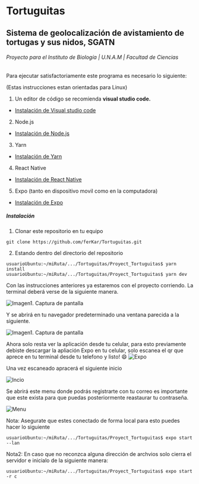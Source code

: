 # Tortuguitas
## Sistema de geolocalización de avistamiento de tortugas y sus nidos, **SGATN**
###### Proyecto para el Instituto de Biología | U.N.A.M | Facultad de Ciencias

Para ejecutar satisfactoriamente este programa es necesario lo siguiente:

(Estas instrucciones estan orientadas para Linux)

1. Un editor de código se recomienda **visual studio code.**
  - [Instalación de Visual studio code](https://code.visualstudio.com/docs/setup/linux)
2. Node.js
  - [Instalación de Node.js](https://nodejs.org/es/download/package-manager/)
3. Yarn 
  - [Instalación de Yarn](https://yarnpkg.com/getting-started/install)
4. React Native
  - [Instalación de React Native](https://reactnative.dev/docs/environment-setup)
5. Expo (tanto en dispositivo movil como en la computadora)
  - [Instalación de Expo](https://docs.expo.io/get-started/installation/)

##### Instalación

1. Clonar este repositorio en tu equipo
```
git clone https://github.com/ferKar/Tortuguitas.git
```
2. Estando dentro del directorio del repositorio
```
usuarioUbuntu:~/miRuta/.../Tortuguitas/Proyect_Tortuguitas$ yarn install
usuarioUbuntu:~/miRuta/.../Tortuguitas/Proyect_Tortuguitas$ yarn dev
```
Con las instrucciones anteriores ya estaremos con el proyecto corriendo.
La terminal deberá verse de la siguiente manera.

![Imagen1. Captura de pantalla](https://github.com/ferKar/Tortuguitas/blob/master/img_readme/Img1.png)

Y se abrirá en tu navegador predeterminado una ventana parecida a la siguiente.

![Imagen1. Captura de pantalla](https://github.com/ferKar/Tortuguitas/blob/master/img_readme/Img2.png)


Ahora solo resta ver la aplicación desde tu celular, para esto previamente debiste descargar la apliación Expo en tu celular, solo escanea el qr que aprece en tu terminal desde tu telefono y listo! :smile:
![Expo](https://github.com/ferKar/Tortuguitas/blob/master/img_readme/expo.jpeg)

Una vez escaneado apracerá el siguiente inicio

![Incio](https://github.com/ferKar/Tortuguitas/blob/master/img_readme/inicio.jpeg)

Se abrirá este menu donde podrás registrarte con tu correo es importante que este exista para que puedas posteriormente reastaurar tu contraseña.

![Menu](https://github.com/ferKar/Tortuguitas/blob/master/img_readme/123.jpeg)

Nota: Asegurate que estes conectado de forma local para esto puedes hacer lo siguiente
```
usuarioUbuntu:~/miRuta/.../Tortuguitas/Proyect_Tortuguitas$ expo start --lan
```
Nota2: En caso que no reconzca alguna dirección de archvios solo cierra el servidor e inicialo de la siguiente manera:
```
usuarioUbuntu:~/miRuta/.../Tortuguitas/Proyect_Tortuguitas$ expo start -r c
```

